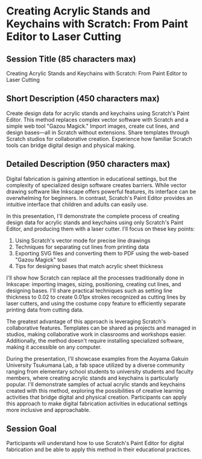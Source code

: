 # Creating Acrylic Stands and Keychains with Scratch: From Paint Editor to Laser Cutting

## Session Title (85 characters max)

Creating Acrylic Stands and Keychains with Scratch: From Paint Editor to Laser Cutting

## Short Description (450 characters max)

Create design data for acrylic stands and keychains using Scratch's Paint Editor. This method replaces complex vector software with Scratch and a simple web tool "Gazou Magick." Import images, create cut lines, and design bases—all in Scratch without extensions. Share templates through Scratch studios for collaborative creation. Experience how familiar Scratch tools can bridge digital design and physical making.

## Detailed Description (950 characters max)

Digital fabrication is gaining attention in educational settings, but the complexity of specialized design software creates barriers. While vector drawing software like Inkscape offers powerful features, its interface can be overwhelming for beginners. In contrast, Scratch's Paint Editor provides an intuitive interface that children and adults can easily use.

In this presentation, I'll demonstrate the complete process of creating design data for acrylic stands and keychains using only Scratch's Paint Editor, and producing them with a laser cutter. I'll focus on these key points:

1. Using Scratch's vector mode for precise line drawings
2. Techniques for separating cut lines from printing data
3. Exporting SVG files and converting them to PDF using the web-based "Gazou Magick" tool
4. Tips for designing bases that match acrylic sheet thickness

I'll show how Scratch can replace all the processes traditionally done in Inkscape: importing images, sizing, positioning, creating cut lines, and designing bases. I'll share practical techniques such as setting line thickness to 0.02 to create 0.01px strokes recognized as cutting lines by laser cutters, and using the costume copy feature to efficiently separate printing data from cutting data.

The greatest advantage of this approach is leveraging Scratch's collaborative features. Templates can be shared as projects and managed in studios, making collaborative work in classrooms and workshops easier. Additionally, the method doesn't require installing specialized software, making it accessible on any computer.

During the presentation, I'll showcase examples from the Aoyama Gakuin University Tsukumana Lab, a fab space utilized by a diverse community ranging from elementary school students to university students and faculty members, where creating acrylic stands and keychains is particularly popular. I'll demonstrate samples of actual acrylic stands and keychains created with this method, exploring the possibilities of creative learning activities that bridge digital and physical creation. Participants can apply this approach to make digital fabrication activities in educational settings more inclusive and approachable.

## Session Goal

Participants will understand how to use Scratch's Paint Editor for digital fabrication and be able to apply this method in their educational practices.
